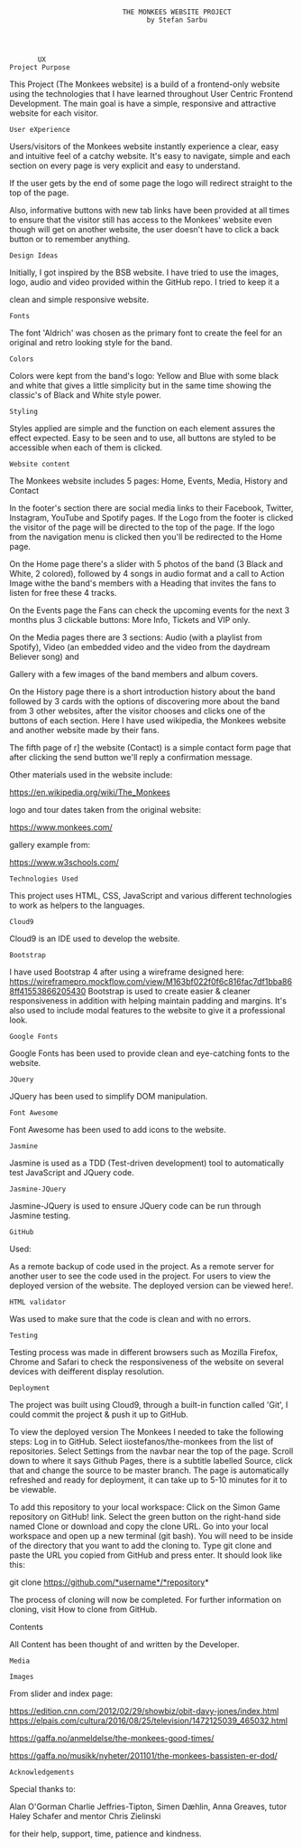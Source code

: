   	
                                                              
	                            THE MONKEES WEBSITE PROJECT                       
                                      by Stefan Sarbu                             
    				 



	       UX
	Project Purpose

 This Project (The Monkees website) is a build of a frontend-only website using the technologies that I have learned throughout 
 User Centric Frontend  Development. The main goal is have a simple, responsive and attractive website for each visitor.

	User eXperience

Users/visitors of the Monkees website instantly experience a clear, easy and intuitive feel of a catchy website. It's easy to navigate, 
simple and  each section on every page is very explicit and easy to understand.

If the user gets by the end of some page the logo will redirect straight to the top of the page.

 Also, informative buttons with new tab links have been provided at all times to ensure that the visitor still has access to the Monkees' website
even though will get on another website, the user doesn't have to click a back button or to remember anything.


	Design Ideas

Initially, I got inspired by the BSB website. I have tried to use the images, logo, audio and video provided within the GitHub repo. I tried to keep it a 

clean and simple responsive website.

	Fonts

The font 'Aldrich' was chosen as the primary font to create the feel for an original and retro looking style for the band.

	Colors

Colors were kept from the band's logo: Yellow and Blue with some black and white that gives a little simplicity but in the same time showing 
the classic's of Black and White style power. 

	Styling

Styles applied are simple and the function on each element assures the effect expected.
Easy to be seen and to use, all buttons are styled to be accessible when each of them is clicked. 

	Website content

The Monkees website includes 5 pages: Home, Events, Media, History and Contact

In the footer's section there are social media links to their Facebook, Twitter, Instagram, YouTube and Spotify pages. 
If the Logo from the footer is clicked the visitor of the page will be directed to the top of the page.
If the logo from the navigation menu is clicked then you'll be redirected to the Home page.

On the Home page there's a slider with 5 photos of the band (3 Black and White, 2 colored), followed by 4 songs in audio format and 
a call to Action Image withe the band's members with a Heading that invites the fans to listen for free these 4 tracks.

On the Events page the Fans can check the upcoming events for the next 3 months plus 3 clickable buttons: More Info, Tickets and VIP only.

On the Media pages there are 3 sections: Audio (with a playlist from Spotify), Video (an embedded video and the video from the daydream Believer song) and 

Gallery with a few images of the band members and album covers.

On the History page there is a short introduction history about the band followed by 3 cards with the options of discovering more 
about the band from 3 other websites, after the visitor chooses and clicks one of the buttons of each section.
Here I have used wikipedia, the Monkees website and another website made by their fans.

The fifth page of r] the website (Contact) is a simple contact form page that after clicking the send button we'll reply a confirmation message.

Other materials used in the website include:

https://en.wikipedia.org/wiki/The_Monkees

logo  and tour dates taken from the original website: 

https://www.monkees.com/


gallery example from: 

https://www.w3schools.com/


    
	Technologies Used

This project uses HTML, CSS, JavaScript and various different technologies to work as helpers to the languages.

	Cloud9

Cloud9 is an IDE used to develop the website.

	Bootstrap

    
I have used Bootstrap 4 after using a wireframe designed here: 
https://wireframepro.mockflow.com/view/M163bf022f0f6c816fac7df1bba868ff41553866205430
Bootstrap is used to create easier & cleaner responsiveness in addition with helping maintain padding and margins.
It's also used to include modal features to the website to give it a professional look.

	Google Fonts

Google Fonts has been used to provide clean and eye-catching fonts to the website.

	JQuery

JQuery has been used to simplify DOM manipulation.

	Font Awesome

Font Awesome has been used to add icons to the website.

	Jasmine

Jasmine is used as a TDD (Test-driven development) tool to automatically test JavaScript and JQuery code.

	Jasmine-JQuery

Jasmine-JQuery is used to ensure JQuery code can be run through Jasmine testing.

	GitHub

Used:

As a remote backup of code used in the project.
As a remote server for another user to see the code used in the project.
For users to view the deployed version of the website. The deployed version can be viewed here!.

	HTML validator

Was used to make sure that the code is clean and with no errors.
	
	Testing

Testing process was made in different browsers such as Mozilla Firefox, Chrome and Safari to check the responsiveness of the website on 
several devices with deifferent display resolution. 
	
	Deployment

The project was built using Cloud9, through a built-in function called 'Git', I could commit the project & push it up to GitHub.

To view the deployed version The Monkees I needed to take the following steps:
        Log in to GitHub.
        Select iiostefanos/the-monkees from the list of repositories.
        Select Settings from the navbar near the top of the page.
        Scroll down to where it says Github Pages, there is a subtitle labelled Source, click that and change the source to be master branch.
        The page is automatically refreshed and ready for deployment, it can take up to 5-10 minutes for it to be viewable.

To add this repository to your local workspace:
        Click on the Simon Game repository on GitHub! link.
        Select the green button on the right-hand side named Clone or download and copy the clone URL.
        Go into your local workspace and open up a new terminal (git bash).
        You will need to be inside of the directory that you want to add the cloning to.
        Type git clone and paste the URL you copied from GitHub and press enter. It should look like this:

git clone https://github.com/*username*/*repository*

The process of cloning will now be completed. For further information on cloning, visit How to clone from GitHub.

Contents

All Content has been thought of and written by the Developer.

	Media

	Images

From slider and index page: 


https://edition.cnn.com/2012/02/29/showbiz/obit-davy-jones/index.html
https://elpais.com/cultura/2016/08/25/television/1472125039_465032.html

https://gaffa.no/anmeldelse/the-monkees-good-times/

https://gaffa.no/musikk/nyheter/201101/the-monkees-bassisten-er-dod/


	Acknowledgements

Special thanks to:

Alan O'Gorman 
Charlie Jeffries-Tipton,
Simen Dæhlin, 
Anna Greaves, 
tutor Haley Schafer and 
mentor Chris Zielinski 

for their help, support, time, patience and kindness.

